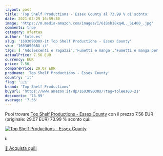 ```yaml
---
layout: post
title: 'Top Shelf Productions - Essex County al 73.99 % di sconto'
date: 2021-03-29 16:59:30
image: 'https://m.media-amazon.com/images/I/61Bsh18xq4L._SL400_.jpg'
comments: true
category: ofertas
author: 'tole.es'
slug: '160309038X-it Top Shelf Productions - Essex County'
sku: '160309038X-it'
tags: [ 'Adolescenti e ragazzi','Fumetti e manga','Fumetti e manga per ragazzi','Fumetti per ragazzi','Libri','Narrativa a fumetti','top shelf productions', ]
actualPrice: 7.56 EUR
currency: EUR
price: 7.56
comparePrice: 29.07 EUR
prodname: 'Top Shelf Productions - Essex County'
country: 'it'
flag: '🇮🇹'
brand: 'Top Shelf Productions'
buyurl: 'https://www.amazon.it/dp/160309038X/?tag=tolees00-21'
descuento: '73.99'
average: '7.56'
---
```


Puoi trovare [Top Shelf Productions - Essex County](https://www.amazon.it/dp/160309038X/?tag=tolees00-21) con il prezzo 7.56 EUR (originale: 29.07 EUR) 73.99 % sconto qui:

[![Top Shelf Productions - Essex County](https://m.media-amazon.com/images/I/61Bsh18xq4L._SL400_.jpg)](https://www.amazon.it/dp/160309038X/?tag=tolees00-21)

ℹ️:


[🛒 Acquista qui!!](https://www.amazon.it/dp/160309038X/?tag=tolees00-21)
